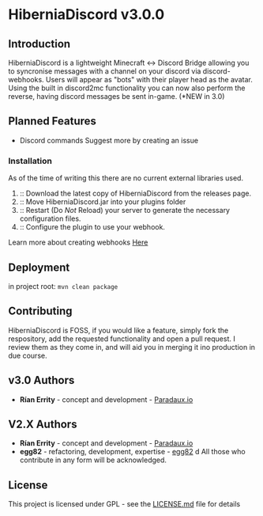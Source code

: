 # HiberniaDiscord v3.0.0

## Introduction

HiberniaDiscord is a lightweight Minecraft <-> Discord Bridge allowing you to syncronise messages with a channel on your discord via discord-webhooks. Users will appear as "bots" with their player head as the avatar. Using the built in discord2mc functionality you can now also perform the reverse, having discord messages be sent in-game. (*NEW in 3.0)

## Planned Features
- Discord commands
Suggest more by creating an issue

### Installation

As of the time of writing this there are no current external libraries used.

1.  :: Download the latest copy of HiberniaDiscord from the releases page.
2.  :: Move HiberniaDiscord.jar into your plugins folder
3.  :: Restart (Do *Not* Reload) your server to generate the necessary configuration files.
4.  :: Configure the plugin to use your webhook. 

Learn more about creating webhooks  [Here](https://support.discordapp.com/hc/en-us/articles/228383668-Intro-to-Webhook)

## Deployment

in project root:
`mvn clean package`

## Contributing

HiberniaDiscord is FOSS, if you would like a feature, simply fork the respository, add the requested functionality and open a pull request. I review them as they come in, and will aid you in merging it ino production in due course.

## v3.0 Authors

* **Rían Errity** - concept and development - [Paradaux.io](https://paradaux.io)

## V2.X Authors

* **Rían Errity** - concept and development - [Paradaux.io](https://paradaux.io)
* **egg82** - refactoring, development, expertise - [egg82](https://github.com/egg82)
d
All those who contribute in any form will be acknowledged.

## License

This project is licensed under GPL - see the [LICENSE.md](LICENSE.md) file for details
